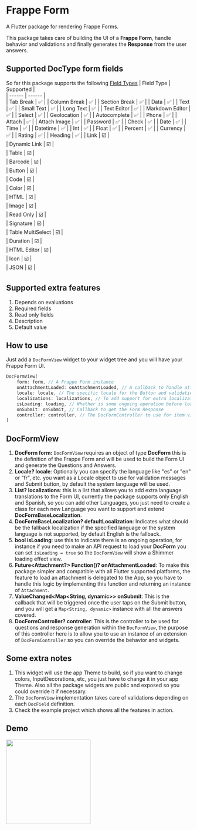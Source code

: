 
# Frappe Form 

A Flutter package for rendering Frappe Forms.

This package takes care of building the UI of a **Frappe Form**, handle behavior and validations and finally generates the **Response** from the user answers.

## Supported DocType form fields
So far this package supports the following [Field Types](https://docs.frappe.io/erpnext/v14/user/manual/en/customize-erpnext/articles/field-types#field-types)
| Field Type | Supported |  
| ------ | ------ |  
| Tab Break | :white_check_mark: |
| Column Break | :white_check_mark: |
| Section Break | :white_check_mark: |
| Data | :white_check_mark: |
| Text | :white_check_mark: |
| Small Text | :white_check_mark: |
| Long Text | :white_check_mark: |
| Text Editor | :white_check_mark: |
| Markdown Editor | :white_check_mark: |
| Select | :white_check_mark: |
| Geolocation | :white_check_mark: |
| Autocomplete | :white_check_mark: |
| Phone | :white_check_mark: |
| Attach | :white_check_mark: |
| Attach Image | :white_check_mark: |
| Password | :white_check_mark: |
| Check | :white_check_mark: |
| Date | :white_check_mark: |
| Time | :white_check_mark: |
| Datetime | :white_check_mark: |
| Int | :white_check_mark: |
| Float | :white_check_mark: |
| Percent | :white_check_mark: |
| Currency | :white_check_mark: |
| Rating | :white_check_mark: |
| Heading | :white_check_mark: |
| Link | :ballot_box_with_check: |  
| Dynamic Link | :ballot_box_with_check: |  
| Table | :ballot_box_with_check: |  
| Barcode | :ballot_box_with_check: |  
| Button | :ballot_box_with_check: |  
| Code | :ballot_box_with_check: |  
| Color | :ballot_box_with_check: |  
| HTML | :ballot_box_with_check: |  
| Image | :ballot_box_with_check: |  
| Read Only | :ballot_box_with_check: |  
| Signature | :ballot_box_with_check: |  
| Table MultiSelect | :ballot_box_with_check: |  
| Duration | :ballot_box_with_check: |  
| HTML Editor | :ballot_box_with_check: |  
| Icon | :ballot_box_with_check: |  
| JSON | :ballot_box_with_check: |  

## Supported extra features
1. Depends on evaluations
2. Required fields
3. Read only fields
4. Description
5. Default value


## How to use
Just add a `DocFormView` widget to your widget tree and you will have your Frappe Form UI.

```dart
DocFormView(
    form: form, // A Frappe Form instance
    onAttachmentLoaded: onAttachmentLoaded, // A callback to handle attachment loading (explained below) 
    locale: locale, // The specific locale for the Button and validation texts
    localizations: localizations, // To add support for extra localization 
    isLoading: loading, // Whether is some ongoing operation before loading the UI 
    onSubmit: onSubmit, // Callback to get the Form Response
    controller: controller, // The DocFormController to use for item view and response generation.
)
```

## DocFormView
1. **DocForm form:** `DocFormView` requires an object of type **DocForm** this is the definition of the Frappe Form and will be used to build the Form UI and generate the Questions and Answers.
2. **Locale? locale**: Optionally you can specify the language like "es" or "en" or "fr", etc. you want as a Locale object to use for validation messages and Submit button, by default the system language will be used.
3. **List<DocFormBaseLocalization>? localizations**: this is a list that allows you to add extra language translations to the Form UI, currently the package supports only English and Spanish, so you can add other Languages, you just need to create a class for each new Language you want to support and extend **DocFormBaseLocalization**.
4. **DocFormBaseLocalization? defaultLocalization**: Indicates what should be the fallback localization if the specified language or the system language is not supported, by default English is the fallback.
5. **bool isLoading**: use this to indicate there is an ongoing operation, for instance if you need to make an API request to load your **DocForm** you can set `isLoading = true` so the `DocFormView` will show a Shimmer loading effect view.
6. **Future<Attachment?> Function()? onAttachmentLoaded**: To make this package simpler and compatible with all Flutter supported platforms, the feature to load an attachment is delegated to the App, so you have to handle this logic by implementing this function and returning an instance of `Attachment`.
7. **ValueChanged<Map<String, dynamic>> onSubmit**: This is the callback that will be triggered once the user taps on the Submit button, and you will get a `Map<String, dynamic>` instance with all the answers covered.
8. **DocFormController? controller**: This is the controller to be used for questions and response generation within the `DocFormView`, the purpose of this controller here is to allow you to use an instance of an extension of `DocFormController` so you can override the behavior and widgets.

## Some extra notes
1. This widget will use the app Theme to build, so if you want to change colors, InputDecorations, etc, you just have to change it in your app Theme. Also all the package widgets are public and exposed so you could override it if necessary.
2. The `DocFormView` implementation takes care of validations depending on each `DocField` definition.
3. Check the example project which shows all the features in action.

## Demo
<div>
 <a href="https://raw.githubusercontent.com/luis901101/frappe_form/main/example/doc/gif/demo.gif">
<img src="https://raw.githubusercontent.com/luis901101/frappe_form/main/example/doc/gif/demo.gif" width="230"/>
</a>
</div>